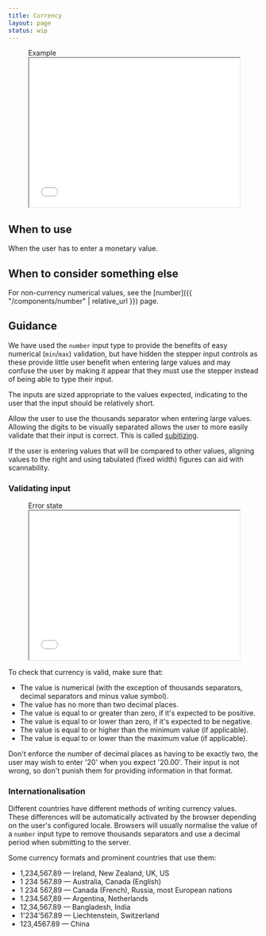 ```yaml
---
title: Currency
layout: page
status: wip
---
```


<figure class="iframe">
<figcaption class="iframe__label">Example</figcaption>
<iframe class="iframe__frame" src="{{ "/example/currency" | relative_url }}" width="100%" height="300"></iframe>
</figure>

## When to use

When the user has to enter a monetary value. 

## When to consider something else

For non-currency numerical values, see the [number]({{ "/components/number" | relative_url }}) page.

## Guidance

We have used the `number` input type to provide the benefits of easy numerical (`min`/`max`) validation, but have hidden the stepper input controls as these provide little user benefit when entering large values and may confuse the user by making it appear that they must use the stepper instead of being able to type their input. 

The inputs are sized appropriate to the values expected, indicating to the user that the input should be relatively short.

Allow the user to use the thousands separator when entering large values. Allowing the digits to be visually separated allows the user to more easily validate that their input is correct. This is called [subitizing](https://en.wikipedia.org/wiki/Subitizing).

If the user is entering values that will be compared to other values, aligning values to the right and using tabulated (fixed width) figures can aid with scannability. 

### Validating input

<figure class="iframe">
<figcaption class="iframe__label">Error state</figcaption>
<iframe class="iframe__frame" src="{{ "/example/currency-error" | relative_url }}" width="100%" height="300"></iframe>
</figure>

To check that currency is valid, make sure that:

* The value is numerical (with the exception of thousands separators, decimal separators and minus value symbol).
* The value has no more than two decimal places.
* The value is equal to or greater than zero, if it's expected to be positive.
* The value is equal to or lower than zero, if it's expected to be negative.
* The value is equal to or higher than the minimum value (if applicable).
* The value is equal to or lower than the maximum value (if applicable).

Don't enforce the number of decimal places as having to be exactly two, the user may wish to enter '20' when you expect '20.00'. Their input is not wrong, so don't punish them for providing information in that format. 

### Internationalisation

Different countries have different methods of writing currency values. These differences will be automatically activated by the browser depending on the user's configured locale. Browsers will usually normalise the value of a `number` input type to remove thousands separators and use a decimal period when submitting to the server.

Some currency formats and prominent countries that use them:

* 1,234,567.89 — Ireland, New Zealand, UK, US
* 1 234 567.89 — Australia, Canada (English)
* 1 234 567,89 — Canada (French), Russia, most European nations
* 1.234.567,89 — Argentina, Netherlands
* 12,34,567.89 — Bangladesh, India
* 1'234'567.89 — Liechtenstein, Switzerland
* 123,4567.89 — China